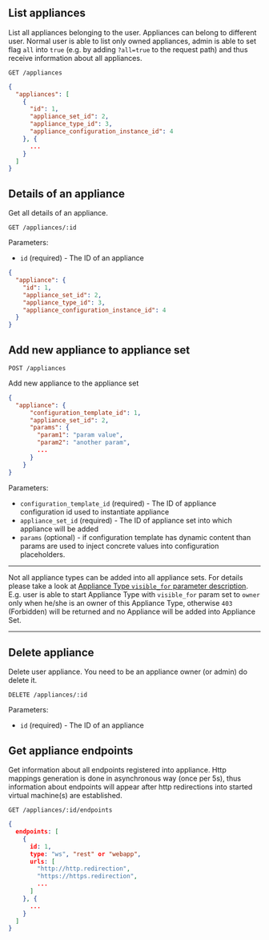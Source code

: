 ## List appliances

List all appliances belonging to the user. Appliances can belong to different user. Normal user is able to list only owned appliances, admin is able to set flag `all` into `true` (e.g. by adding `?all=true` to the request path) and thus receive information about all appliances.

```
GET /appliances
```

```json
{
  "appliances": [
    {
      "id": 1,
      "appliance_set_id": 2,
      "appliance_type_id": 3,
      "appliance_configuration_instance_id": 4
    }, {
      ...
    }
  ]
}
```

## Details of an appliance

Get all details of an appliance.

```
GET /appliances/:id
```

Parameters:

+ `id` (required) - The ID of an appliance

```json
{
  "appliance": {
    "id": 1,
    "appliance_set_id": 2,
    "appliance_type_id": 3,
    "appliance_configuration_instance_id": 4
  }
}
```

## <a name="post"></a> Add new appliance to appliance set

```
POST /appliances
```

Add new appliance to the appliance set

```json
{
  "appliance": {
      "configuration_template_id": 1,
      "appliance_set_id": 2,
      "params": {
        "param1": "param value",
        "param2": "another param",
        ...
      }
    }
}
```

Parameters:

+ `configuration_template_id` (required) - The ID of appliance configuration id used to instantiate appliance
+ `appliance_set_id` (required) - The ID of appliance set into which appliance will be added
+ `params` (optional) - if configuration template has dynamic content than params are used to inject concrete values into configuration placeholders.

---

Not all appliance types can be added into all appliance sets. For details please take a look at [Appliance Type `visible_for` parameter description](appliance_types#visible_for). E.g. user is able to start Appliance Type with `visible_for` param set to `owner` only when he/she is  an owner of this Appliance Type, otherwise `403` (Forbidden) will be returned and no Appliance will be added into Appliance Set.

---

## Delete appliance

Delete user appliance. You need to be an appliance owner (or admin) do delete it.

```
DELETE /appliances/:id
```

Parameters:

+ `id` (required) - The ID of an appliance

## Get appliance endpoints

Get information about all endpoints registered into appliance. Http mappings generation is done in asynchronous way (once per 5s), thus information about endpoints will appear after http redirections into started virtual machine(s) are established.

```
GET /appliances/:id/endpoints
```

```json
{
  endpoints: [
    {
      id: 1,
      type: "ws", "rest" or "webapp",
      urls: [
        "http://http.redirection",
        "https://https.redirection",
        ...
      ]
    }, {
      ...
    }
  ]
}
```